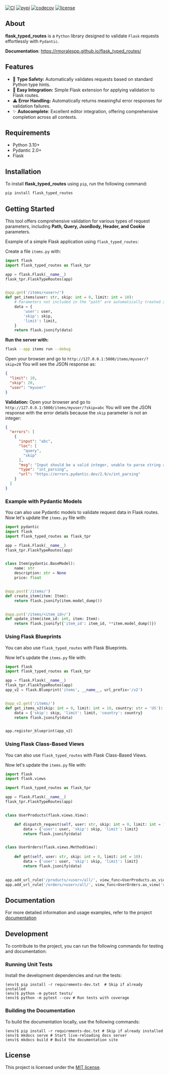 [![CI](https://github.com/rmoralespp/flask_typed_routes/workflows/CI/badge.svg)](https://github.com/rmoralespp/flask_typed_routes/actions?query=event%3Arelease+workflow%3ACI)
[![pypi](https://img.shields.io/pypi/v/flask_typed_routes.svg)](https://pypi.python.org/pypi/flask_typed_routes)
[![codecov](https://codecov.io/gh/rmoralespp/jsonl/branch/main/graph/badge.svg)](https://app.codecov.io/gh/rmoralespp/flask_typed_routes)
[![license](https://img.shields.io/github/license/rmoralespp/jsonl.svg)](https://github.com/rmoralespp/flask_typed_routes/blob/main/LICENSE)

## About

**flask_typed_routes** is a `Python` library designed to validate `Flask` requests effortlessly with `Pydantic`.

**Documentation**: https://rmoralespp.github.io/flask_typed_routes/

## Features

- 🎯 **Type Safety:** Automatically validates requests based on standard Python type hints.
- 🔌 **Easy Integration:** Simple Flask extension for applying validation to Flask routes.
- ⚠️ **Error Handling:** Automatically returns meaningful error responses for validation failures.
- ✨ **Autocomplete**: Excellent editor integration, offering comprehensive completion across all contexts.

## Requirements

- Python 3.10+
- Pydantic 2.0+
- Flask

## Installation

To install **flask_typed_routes** using `pip`, run the following command:

```bash
pip install flask_typed_routes
```

## Getting Started

This tool offers comprehensive validation for various types of request parameters,
including **Path, Query, JsonBody, Header, and Cookie** parameters.

Example of a simple Flask application using `flask_typed_routes`:

Create a file `items.py` with:

```python
import flask
import flask_typed_routes as flask_tpr

app = flask.Flask(__name__)
flask_tpr.FlaskTypeRoutes(app)


@app.get('/items/<user>/')
def get_items(user: str, skip: int = 0, limit: int = 10):
    # Parameters not included in the "path" are automatically treated as "query" parameters.
    data = {
        'user': user,
        'skip': skip,
        'limit': limit,
    }
    return flask.jsonify(data)
```

**Run the server with:**

```bash
flask --app items run --debug
```

Open your browser and go to `http://127.0.0.1:5000/items/myuser/?skip=20`
You will see the JSON response as:

```json
{
  "limit": 10,
  "skip": 20,
  "user": "myuser"
}
```

**Validation:** Open your browser and go to `http://127.0.0.1:5000/items/myuser/?skip=abc`
You will see the JSON response with the error details because the `skip` parameter is not an integer:

```json
{
  "errors": [
    {
      "input": "abc",
      "loc": [
        "query",
        "skip"
      ],
      "msg": "Input should be a valid integer, unable to parse string as an integer",
      "type": "int_parsing",
      "url": "https://errors.pydantic.dev/2.9/v/int_parsing"
    }
  ]
}
```

### Example with Pydantic Models

You can also use Pydantic models to validate request data in Flask routes.
Now let's update the `items.py` file with:

```python
import pydantic
import flask
import flask_typed_routes as flask_tpr

app = flask.Flask(__name__)
flask_tpr.FlaskTypeRoutes(app)


class Item(pydantic.BaseModel):
    name: str
    description: str = None
    price: float


@app.post('/items/')
def create_item(item: Item):
    return flask.jsonify(item.model_dump())


@app.put('/items/<item_id>/')
def update_item(item_id: int, item: Item):
    return flask.jsonify({'item_id': item_id, **item.model_dump()})
```

### Using Flask Blueprints

You can also use `flask_typed_routes` with Flask Blueprints.

Now let's update the `items.py` file with:

```python
import flask
import flask_typed_routes as flask_tpr

app = flask.Flask(__name__)
flask_tpr.FlaskTypeRoutes(app)
app_v2 = flask.Blueprint('items', __name__, url_prefix='/v2')


@app_v2.get('/items/')
def get_items_v2(skip: int = 0, limit: int = 10, country: str = 'US'):
    data = {'skip': skip, 'limit': limit, 'country': country}
    return flask.jsonify(data)


app.register_blueprint(app_v2)
```

### Using Flask Class-Based Views

You can also use `flask_typed_routes` with Flask Class-Based Views.

Now let's update the `items.py` file with:

```python
import flask
import flask.views

import flask_typed_routes as flask_tpr

app = flask.Flask(__name__)
flask_tpr.FlaskTypeRoutes(app)


class UserProducts(flask.views.View):

    def dispatch_request(self, user: str, skip: int = 0, limit: int = 10):
        data = {'user': user, 'skip': skip, 'limit': limit}
        return flask.jsonify(data)


class UserOrders(flask.views.MethodView):
    
    def get(self, user: str, skip: int = 0, limit: int = 10):
        data = {'user': user, 'skip': skip, 'limit': limit}
        return flask.jsonify(data)

 
app.add_url_rule('/products/<user>/all/', view_func=UserProducts.as_view('user_products'))
app.add_url_rule('/orders/<user>/all/', view_func=UserOrders.as_view('user_orders'))
```

## Documentation

For more detailed information and usage examples, refer to the
project [documentation](https://rmoralespp.github.io/flask_typed_routes/)

## Development

To contribute to the project, you can run the following commands for testing and documentation:

### Running Unit Tests

Install the development dependencies and run the tests:

```
(env)$ pip install -r requirements-dev.txt  # Skip if already installed
(env)$ python -m pytest tests/
(env)$ python -m pytest --cov # Run tests with coverage
```

### Building the Documentation

To build the documentation locally, use the following commands:

```
(env)$ pip install -r requirements-doc.txt # Skip if already installed
(env)$ mkdocs serve # Start live-reloading docs server
(env)$ mkdocs build # Build the documentation site
```

## License

This project is licensed under the [MIT license](LICENSE).